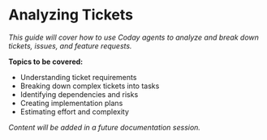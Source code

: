 # Analyzing Tickets

*This guide will cover how to use Coday agents to analyze and break down tickets, issues, and feature requests.*

**Topics to be covered:**
- Understanding ticket requirements
- Breaking down complex tickets into tasks
- Identifying dependencies and risks
- Creating implementation plans
- Estimating effort and complexity

*Content will be added in a future documentation session.*
